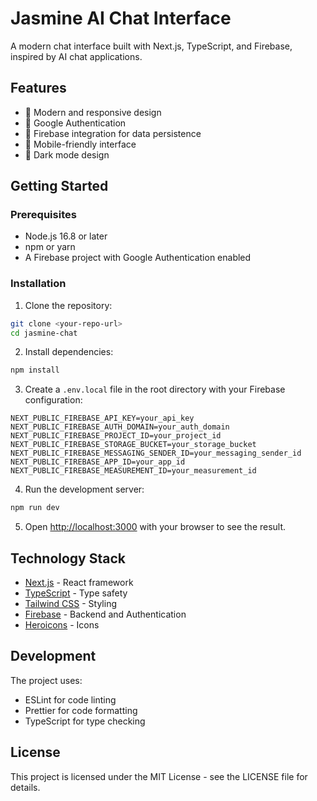 # Jasmine AI Chat Interface

A modern chat interface built with Next.js, TypeScript, and Firebase, inspired by AI chat applications.

## Features

- 🎨 Modern and responsive design
- 🔐 Google Authentication
- 💾 Firebase integration for data persistence
- 📱 Mobile-friendly interface
- 🌙 Dark mode design

## Getting Started

### Prerequisites

- Node.js 16.8 or later
- npm or yarn
- A Firebase project with Google Authentication enabled

### Installation

1. Clone the repository:
```bash
git clone <your-repo-url>
cd jasmine-chat
```

2. Install dependencies:
```bash
npm install
```

3. Create a `.env.local` file in the root directory with your Firebase configuration:
```
NEXT_PUBLIC_FIREBASE_API_KEY=your_api_key
NEXT_PUBLIC_FIREBASE_AUTH_DOMAIN=your_auth_domain
NEXT_PUBLIC_FIREBASE_PROJECT_ID=your_project_id
NEXT_PUBLIC_FIREBASE_STORAGE_BUCKET=your_storage_bucket
NEXT_PUBLIC_FIREBASE_MESSAGING_SENDER_ID=your_messaging_sender_id
NEXT_PUBLIC_FIREBASE_APP_ID=your_app_id
NEXT_PUBLIC_FIREBASE_MEASUREMENT_ID=your_measurement_id
```

4. Run the development server:
```bash
npm run dev
```

5. Open [http://localhost:3000](http://localhost:3000) with your browser to see the result.

## Technology Stack

- [Next.js](https://nextjs.org/) - React framework
- [TypeScript](https://www.typescriptlang.org/) - Type safety
- [Tailwind CSS](https://tailwindcss.com/) - Styling
- [Firebase](https://firebase.google.com/) - Backend and Authentication
- [Heroicons](https://heroicons.com/) - Icons

## Development

The project uses:
- ESLint for code linting
- Prettier for code formatting
- TypeScript for type checking

## License

This project is licensed under the MIT License - see the LICENSE file for details.
